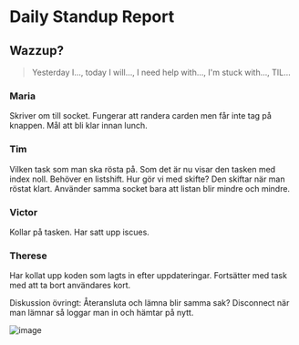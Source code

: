 # Daily Standup Report

## Wazzup?
> Yesterday I…, today I will…, I need help with…, I'm stuck with…, TIL…

### Maria
Skriver om till socket. Fungerar att randera carden men får inte tag på knappen. Mål att bli klar innan lunch. 

### Tim
Vilken task som man ska rösta på. Som det är nu visar den tasken med index noll. Behöver en listshift. Hur gör vi med skifte? Den skiftar när man röstat klart. Använder samma socket bara att listan blir mindre och mindre. 

### Victor
Kollar på tasken. Har satt upp iscues. 

### Therese
Har kollat upp koden som lagts in efter uppdateringar. Fortsätter med task med att ta bort användares kort. 

Diskussion övringt: 
Återansluta och lämna blir samma sak? Disconnect när man lämnar så loggar man in och hämtar på nytt. 


![image](https://user-images.githubusercontent.com/113335422/237021682-759fbc1e-5da8-4972-96d2-a3f90e3b8799.png)